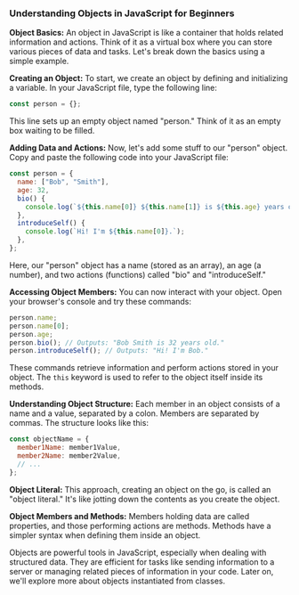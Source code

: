 ### Understanding Objects in JavaScript for Beginners

**Object Basics:**
An object in JavaScript is like a container that holds related information and actions. Think of it as a virtual box where you can store various pieces of data and tasks. Let's break down the basics using a simple example.

**Creating an Object:**
To start, we create an object by defining and initializing a variable. In your JavaScript file, type the following line:
```javascript
const person = {};
```
This line sets up an empty object named "person." Think of it as an empty box waiting to be filled.

**Adding Data and Actions:**
Now, let's add some stuff to our "person" object. Copy and paste the following code into your JavaScript file:
```javascript
const person = {
  name: ["Bob", "Smith"],
  age: 32,
  bio() {
    console.log(`${this.name[0]} ${this.name[1]} is ${this.age} years old.`);
  },
  introduceSelf() {
    console.log(`Hi! I'm ${this.name[0]}.`);
  },
};
```
Here, our "person" object has a name (stored as an array), an age (a number), and two actions (functions) called "bio" and "introduceSelf."

**Accessing Object Members:**
You can now interact with your object. Open your browser's console and try these commands:
```javascript
person.name;
person.name[0];
person.age;
person.bio(); // Outputs: "Bob Smith is 32 years old."
person.introduceSelf(); // Outputs: "Hi! I'm Bob."
```
These commands retrieve information and perform actions stored in your object. The `this` keyword is used to refer to the object itself inside its methods.

**Understanding Object Structure:**
Each member in an object consists of a name and a value, separated by a colon. Members are separated by commas. The structure looks like this:
```javascript
const objectName = {
  member1Name: member1Value,
  member2Name: member2Value,
  // ...
};
```

**Object Literal:**
This approach, creating an object on the go, is called an "object literal." It's like jotting down the contents as you create the object.

**Object Members and Methods:**
Members holding data are called properties, and those performing actions are methods. Methods have a simpler syntax when defining them inside an object.

Objects are powerful tools in JavaScript, especially when dealing with structured data. They are efficient for tasks like sending information to a server or managing related pieces of information in your code. Later on, we'll explore more about objects instantiated from classes.